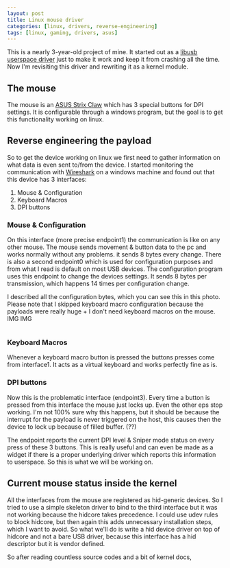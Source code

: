 ```yaml
---
layout: post
title: Linux mouse driver
categories: [linux, drivers, reverse-engineering]
tags: [linux, gaming, drivers, asus]
---
```


This is a nearly 3-year-old project of mine. It started out as a [libusb userspace driver](https://github.com/tristaan/strix-claw) just to make it work and keep it from crashing all the time. Now I'm revisiting this driver and rewriting it as a kernel module.


## The mouse
The mouse is an [ASUS Strix Claw](https://www.asus.com/Keyboards-Mice/STRIX_CLAW/) which has 3 special buttons for DPI settings.
It is configurable through a windows program, but the goal is to get this functionality working on linux.

## Reverse engineering the payload
So to get the device working on linux we first need to gather information on what data is even sent to/from the device.
I started monitoring the communication with [Wireshark](https://www.wireshark.org/) on a windows machine and found out that this device has 3 interfaces:
1. Mouse & Configuration
2. Keyboard Macros
3. DPI buttons

### Mouse & Configuration
On this interface (more precise endpoint1) the communication is like on any other mouse. The mouse sends movement & button data to the pc and works normally without any problems. it sends 8 bytes every change.
There is also a second endpoint0 which is used for configuration purposes and from what I read is default on most USB devices. The configuration program uses this endpoint to change the devices settings. It sends 8 bytes per transmission, which happens 14 times per configuration change.

I described all the configuration bytes, which you can see this in this photo. Please note that I skipped keyboard macro configuration because the payloads were really huge + I don't need keyboard macros on the mouse.
IMG IMG
```

```

### Keyboard Macros
Whenever a keyboard macro button is pressed the buttons presses come from interface1. It acts as a virtual keyboard and works perfectly fine as is.

### DPI buttons
Now this is the problematic interface (endpoint3). Every time a button is pressed from this interface the mouse just locks up. Even the other eps stop working. I'm not 100% sure why this happens, but it should be because the interrupt for the payload is never triggered on the host, this causes then the device to lock up because of filled buffer. (??)

The endpoint reports the current DPI level & Sniper mode status on every press of these 3 buttons.
This is really useful and can even be made as a widget if there is a proper underlying driver which reports this information to userspace. So this is what we will be working on.


## Current mouse status inside the kernel
All the interfaces from the mouse are registered as hid-generic devices. So I tried to use a simple skeleton driver to bind to the third interface but it was not working because the hidcore takes precedence. I could use udev rules to block hidcore, but then again this adds unnecessary installation steps, which I want to avoid. So what we'll do is write a hid device driver on top of hidcore and not a bare USB driver, because this interface has a hid descriptor but it is vendor defined.


So after reading countless source codes and a bit of kernel docs,
